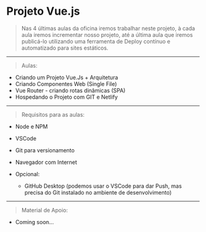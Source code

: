 # Projeto Vue.js

> Nas 4 últimas aulas da oficina iremos trabalhar neste projeto, à cada aula iremos incrementar nosso projeto, até a última aula que iremos publicá-lo utilizando uma ferramenta de Deploy contínuo e automatizado para sites estáticos.

______

> Aulas:

* Criando um Projeto Vue.Js + Arquitetura
* Criando Componentes Web (Single File)
* Vue Router - criando rotas dinâmicas (SPA)
* Hospedando o Projeto com GIT e Netlify

______

> Requisitos para as aulas:
- Node e NPM
- VSCode
- Git para versionamento
- Navegador com Internet

- Opcional:
    - GitHub Desktop (podemos usar o VSCode para dar Push, mas precisa do Git instalado no ambiente de desenvolvimento)

______

> Material de Apoio:

- Coming soon...